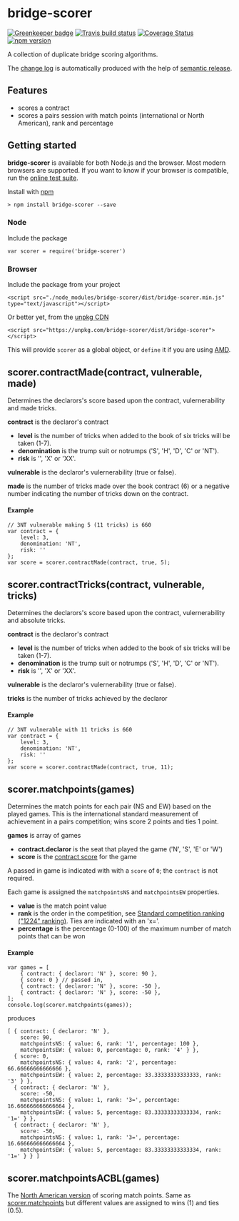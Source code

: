 # bridge-scorer

[![Greenkeeper badge](https://badges.greenkeeper.io/richardschneider/bridge-scorer.svg)](https://greenkeeper.io/)
[![Travis build status](https://travis-ci.org/richardschneider/bridge-scorer.svg)](https://travis-ci.org/richardschneider/bridge-scorer)
[![Coverage Status](https://coveralls.io/repos/github/richardschneider/bridge-scorer/badge.svg?branch=master)](https://coveralls.io/github/richardschneider/bridge-scorer?branch=master)
[![npm version](https://badge.fury.io/js/bridge-scorer.svg)](https://www.npmjs.com/package/bridge-scorer) 

A collection of duplicate bridge scoring algorithms.

The [change log](https://github.com/richardschneider/bridge-scorer/releases) is automatically produced with
the help of [semantic release](https://github.com/semantic-release/semantic-release).

## Features

- scores a contract
- scores a pairs session with match points (international or North American), rank and percentage 

## Getting started

**bridge-scorer** is available for both Node.js and the browser.  Most modern browsers are supported.  If you want to know if your browser is compatible, run the [online test suite](https://rawgit.com/richardschneider/bridge-scorer/master/test/index.html).

Install with [npm](http://blog.npmjs.org/post/85484771375/how-to-install-npm)

    > npm install bridge-scorer --save

### Node

Include the package

    var scorer = require('bridge-scorer')
    
### Browser

Include the package from your project

    <script src="./node_modules/bridge-scorer/dist/bridge-scorer.min.js" type="text/javascript"></script>

Or better yet, from the [unpkg CDN](https://unpkg.com)

    <script src="https://unpkg.com/bridge-scorer/dist/bridge-scorer"></script>

This will provide `scorer` as a global object, or `define` it if you are using [AMD](https://en.wikipedia.org/wiki/Asynchronous_module_definition).

## scorer.contractMade(contract, vulnerable, made)

Determines the declarors's score based upon the contract, vulernerability and made tricks.

**contract** is the declaror's contract 
- **level** is the number of tricks when added to the book of six tricks will be taken (1-7).
- **denomination** is the trump suit or notrumps ('S', 'H', 'D', 'C' or 'NT').
- **risk** is '', 'X' or 'XX'.

**vulnerable** is the declaror's vulernerability (true or false).

**made** is the number of tricks made over the book contract (6) or a negative number indicating the number of tricks down on the contract.

#### Example

    // 3NT vulnerable making 5 (11 tricks) is 660
    var contract = {
        level: 3,
        denomination: 'NT',
        risk: ''
    };
    var score = scorer.contractMade(contract, true, 5);
    
## scorer.contractTricks(contract, vulnerable, tricks)

Determines the declarors's score based upon the contract, vulernerability and absolute tricks.

**contract** is the declaror's contract 
- **level** is the number of tricks when added to the book of six tricks will be taken (1-7).
- **denomination** is the trump suit or notrumps ('S', 'H', 'D', 'C' or 'NT').
- **risk** is '', 'X' or 'XX'.

**vulnerable** is the declaror's vulernerability (true or false).

**tricks** is the number of tricks achieved by the declaror

#### Example

    // 3NT vulnerable with 11 tricks is 660
    var contract = {
        level: 3,
        denomination: 'NT',
        risk: ''
    };
    var score = scorer.contractMade(contract, true, 11);
    

## scorer.matchpoints(games)

Determines the match points for each pair (NS and EW) based on the played games. This is the international standard measurement of achievement in a pairs competition; wins score 2 points and ties 1 point.

**games** is array of games
- **contract.declaror** is the seat that played the game ('N', 'S', 'E' or 'W')
- **score** is the [contract score](#scorercontractcontract-vulnerable-made) for the game

A passed in game is indicated with with a `score` of `0`; the `contract` is not required.

Each game is assigned the `matchpointsNS` and `matchpointsEW` properties.
- **value** is the match point value
- **rank** is the order in the competition, see [Standard competition ranking ("1224" ranking)](https://en.wikipedia.org/wiki/Ranking). Ties are indicated with an 'x='.
- **percentage** is the percentage (0-100) of the maximum number of match points that can be won

#### Example
    var games = [
        { contract: { declaror: 'N' }, score: 90 },
        { score: 0 } // passed in,
        { contract: { declaror: 'N' }, score: -50 },
        { contract: { declaror: 'N' }, score: -50 },
    ];
    console.log(scorer.matchpoints(games));

produces

    [ { contract: { declaror: 'N' },
        score: 90,
        matchpointsNS: { value: 6, rank: '1', percentage: 100 },
        matchpointsEW: { value: 0, percentage: 0, rank: '4' } },
      { score: 0,
        matchpointsNS: { value: 4, rank: '2', percentage: 66.66666666666666 },
        matchpointsEW: { value: 2, percentage: 33.33333333333333, rank: '3' } },
      { contract: { declaror: 'N' },
        score: -50,
        matchpointsNS: { value: 1, rank: '3=', percentage: 16.666666666666664 },
        matchpointsEW: { value: 5, percentage: 83.33333333333334, rank: '1=' } },
      { contract: { declaror: 'N' },
        score: -50,
        matchpointsNS: { value: 1, rank: '3=', percentage: 16.666666666666664 },
        matchpointsEW: { value: 5, percentage: 83.33333333333334, rank: '1=' } } ]


 ## scorer.matchpointsACBL(games)
 
 The [North American version](http://www.acbl.org/learn_page/how-to-play-bridge/how-to-keep-score/) of scoring match points. Same as [scorer.matchpoints](#scorermatchpointsgames) but different values are assigned to wins (1) and ties (0.5).
 
